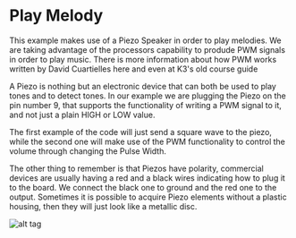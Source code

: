 <h1>Play Melody</h1>

This example makes use of a Piezo Speaker in order to play melodies. We are taking advantage of the processors capability to produde PWM signals in order to play music. There is more information about how PWM works written by David Cuartielles here and even at K3's old course guide

A Piezo is nothing but an electronic device that can both be used to play tones and to detect tones. In our example we are plugging the Piezo on the pin number 9, that supports the functionality of writing a PWM signal to it, and not just a plain HIGH or LOW value.

The first example of the code will just send a square wave to the piezo, while the second one will make use of the PWM functionality to control the volume through changing the Pulse Width.

The other thing to remember is that Piezos have polarity, commercial devices are usually having a red and a black wires indicating how to plug it to the board. We connect the black one to ground and the red one to the output. Sometimes it is possible to acquire Piezo elements without a plastic housing, then they will just look like a metallic disc.

![alt tag](http://static.flickr.com/31/53523608_3d4268ba68_o.jpg)
